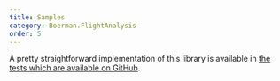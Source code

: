 ```yaml
---
title: Samples
category: Boerman.FlightAnalysis
order: 5
---
```



A pretty straightforward implementation of this library is available in [the tests which are available on GitHub](https://github.com/Boerman/FlightAnalysis/tree/master/Boerman.FlightAnalysis.Tests).